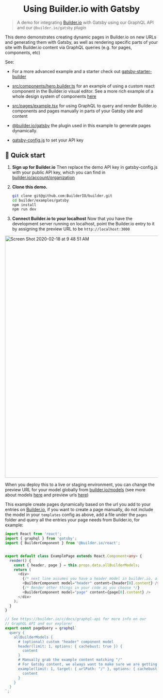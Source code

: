 <h1 align="center">
  Using Builder.io with Gatsby
</h1>

> A demo for integrating [Builder.io](https://www.builder.io) with Gatsby using our GraphQL API and our `@builder.io/gatsby` plugin

This demo demonstrates creating dynamic pages in Builder.io on new URLs and generating them with Gatsby, as well
as rendering specific parts of your site with Builder.io content via GraphQL queries (e.g. for pages, components, etc)

See:
- For a more advanced example and a starter check out [gatsby-starter-builder](https://github.com/BuilderIO/gatsby-starter-builder)

- [src/components/hero.builder.ts](src/components/hero.builder.ts) for an example of using a custom react component in the Builder.io visual editor. See a more rich example of a whole design system of components [here](https://github.com/BuilderIO/builder/tree/master/examples/react-design-system)
- [src/pages/example.tsx](src/pages/example.tsx) for using GraphQL to query and render Builder.io components and pages manually in parts of your Gatsby site and content
- [@builder.io/gatsby](https://github.com/builderio/builder/tree/master/packages/gatsby) the plugin used in this example to generate pages dynamically.
- [gatsby-config.js](gatsby-config.js) to set your API key

## 🚀 Quick start

1.  **Sign up for Builder.io**
    Then replace the demo API key in gatsby-config.js with your public API key, which you can find in [builder.io/account/organization](https://builder.io/account/organization)

2.  **Clone this demo.**

    ```bash
    git clone git@github.com:BuilderIO/builder.git
    cd builder/examples/gatsby
    npm install
    npm run dev
    ```

3.  **Connect Builder.io to your localhost**
    Now that you have the development server running on localhost, point the Builder.io entry to it by assigning the preview URL to be `http://localhost:3000`

<img width="796" alt="Screen Shot 2020-02-18 at 9 48 51 AM" src="https://user-images.githubusercontent.com/5093430/74763082-f5457100-5233-11ea-870b-a1b17c7f99fe.png">

When you deploy this to a live or staging environment, you can change the preview URL for your model globally from [builder.io/models](https://builder.io/models) (see more about models [here](https://builder.io/c/docs/guides/getting-started-with-models) and preview urls [here](https://builder.io/c/docs/guides/preview-url))

This example create pages dynamically based on the url you add to your entries on [Builder.io](https://www.builder.io), if you want to create a page manually, do not include the model in your `templates` config as above, add a file under the `pages` folder and query all the entries your page needs from Builder.io, for example:

```ts
import React from 'react';
import { graphql } from 'gatsby';
import { BuilderComponent } from '@builder.io/react';


export default class ExamplePage extends React.Component<any> {
  render() {
    const { header, page } = this.props.data.allBuilderModels;
    return (
      <div>
        {/* next line assumes you have a header model in builder.io, alternatively you use your own <Header /> component here */}
        <BuilderComponent model="header" content={header[0].content} />
        {/* Render other things in your code as you choose */}
        <BuilderComponent model="page" content={page[0].content} />
      </div>
    );
  }
}

// See https://builder.io/c/docs/graphql-api for more info on our
// GraphQL API and our explorer
export const pageQuery = graphql`
  query {
    allBuilderModels {
      # (optional) custom "header" component model
      header(limit: 1, options: { cachebust: true }) {
        content
      }
      # Manually grab the example content matching "/"
      # For Gatsby content, we always want to make sure we are getting fresh content
      example(limit: 1, target: { urlPath: "/" }, options: { cachebust: true }) {
        content
      }
    }
  }
`;
```

